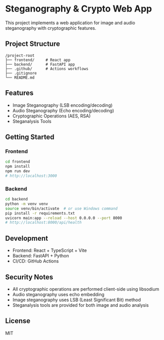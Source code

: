 # Steganography & Crypto Web App

This project implements a web application for image and audio steganography with cryptographic features.

## Project Structure

```
/project-root
├── frontend/     # React app
├── backend/      # FastAPI app
├── .github/      # Actions workflows
├── .gitignore
└── README.md
```

## Features

- Image Steganography (LSB encoding/decoding)
- Audio Steganography (Echo encoding/decoding)
- Cryptographic Operations (AES, RSA)
- Steganalysis Tools

## Getting Started

### Frontend

```bash
cd frontend
npm install
npm run dev
# http://localhost:3000
```

### Backend

```bash
cd backend
python -m venv venv
source venv/bin/activate  # or use Windows command
pip install -r requirements.txt
uvicorn main:app --reload --host 0.0.0.0 --port 8000
# http://localhost:8000/api/health
```

## Development

- Frontend: React + TypeScript + Vite
- Backend: FastAPI + Python
- CI/CD: GitHub Actions

## Security Notes

- All cryptographic operations are performed client-side using libsodium
- Audio steganography uses echo embedding
- Image steganography uses LSB (Least Significant Bit) method
- Steganalysis tools are provided for both image and audio analysis

## License

MIT 